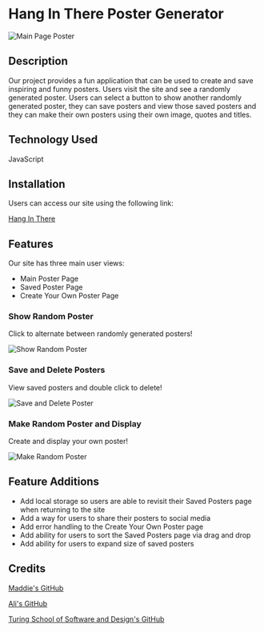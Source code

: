 # Hang In There Poster Generator

![Main Page Poster](https://user-images.githubusercontent.com/92049763/145727010-a55a54fc-7813-414b-b503-b253c0838ee5.png)

## Description
Our project provides a fun application that can be used to create and save inspiring and funny posters. Users visit the site and see a randomly generated poster. Users can select a button to show another randomly generated poster, they can save posters and view those saved posters and they can make their own posters using their own image, quotes and titles.

## Technology Used
JavaScript


## Installation
Users can access our site using the following link:

[Hang In There](https://maddielaw.github.io/hang-in-there/)

## Features
Our site has three main user views:
- Main Poster Page
- Saved Poster Page
- Create Your Own Poster Page

### Show Random Poster
Click to alternate between randomly generated posters!

![Show Random Poster](https://media2.giphy.com/media/MIUZFb0aAMiVI4jzhQ/giphy.gif?cid=790b761193b57a1ea49d33218428623f433d21c290cd15c8&rid=giphy.gif&ct=g)

### Save and Delete Posters
View saved posters and double click to delete!

![Save and Delete Poster](https://media2.giphy.com/media/XUAs59NKqiKOrgFWeT/giphy.gif?cid=790b76113f0af56d905c6102eaf7df9bffe489d3a37d48ec&rid=giphy.gif&ct=g)

### Make Random Poster and Display
Create and display your own poster!

![Make Random Poster](https://media4.giphy.com/media/5ROK46DbOYJyd4kyHX/giphy.gif?cid=790b76111b67dead48fb2c2e8b1242416af368e4d19b470e&rid=giphy.gif&ct=g)

## Feature Additions
- Add local storage so users are able to revisit their Saved Posters page when returning to the site
- Add a way for users to share their posters to social media
- Add error handling to the Create Your Own Poster page
- Add ability for users to sort the Saved Posters page via drag and drop
- Add ability for users to expand size of saved posters


## Credits
[Maddie's GitHub](https://github.com/maddielaw)

[Ali's GitHub](https://github.com/AliNooner)

[Turing School of Software and Design's GitHub](https://github.com/turingschool-examples)
